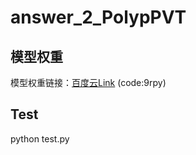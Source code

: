 # answer_2_PolypPVT
## 模型权重
模型权重链接：[百度云Link](https://pan.baidu.com/s/1csPvdWqtbPBGrUWYO346Ug) (code:9rpy)
## Test
python test.py
